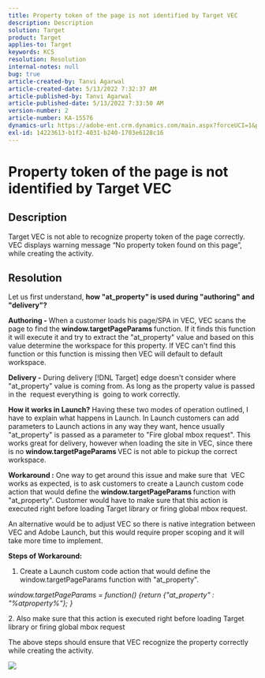 ```yaml
---
title: Property token of the page is not identified by Target VEC
description: Description
solution: Target
product: Target
applies-to: Target
keywords: KCS
resolution: Resolution
internal-notes: null
bug: true
article-created-by: Tanvi Agarwal
article-created-date: 5/13/2022 7:32:37 AM
article-published-by: Tanvi Agarwal
article-published-date: 5/13/2022 7:33:50 AM
version-number: 2
article-number: KA-15576
dynamics-url: https://adobe-ent.crm.dynamics.com/main.aspx?forceUCI=1&pagetype=entityrecord&etn=knowledgearticle&id=391ddcdb-8ed2-ec11-a7b5-00224809c27a
exl-id: 14223613-b1f2-4031-b240-1703e6128c16
---
```

# Property token of the page is not identified by Target VEC

## Description


Target VEC is not able to recognize property token of the page correctly. VEC displays warning message “No property token found on this page”, while creating the activity.


## Resolution


Let us first understand, <b>how "at_property" is used during "authoring" and "delivery"?</b>

<b>Authoring - </b>
When a customer loads his page/SPA in VEC, VEC scans the page to find the <b>window.targetPageParams </b>function. If it finds this function it will execute it and try to extract the "at_property" value and based on this value determine the workspace for this property. If VEC can't find this function or this function is missing then VEC will default to default workspace.

<b>Delivery -</b>
During delivery [!DNL Target] edge doesn't consider where "at_property" value is coming from. As long as the property value is passed in the  request everything is  going to work correctly.


<b>How it works in Launch?</b>
Having these two modes of operation outlined, I have to explain what happens in Launch. In Launch customers can add parameters to Launch actions in any way they want, hence usually "at_property" is passed as a parameter to "Fire global mbox request". This works great for delivery, however when loading the site in VEC, since there is no <b>window.targetPageParams </b>VEC is not able to pickup the correct workspace.

<b>Workaround :</b>
One way to get around this issue and make sure that  VEC works as expected, is to ask customers to create a Launch custom code action that would define the <b>window.targetPageParams </b>function with "at_property". Customer would have to make sure that this action is executed right before loading Target library or firing global mbox request.

An alternative would be to adjust VEC so there is native integration between VEC and Adobe Launch, but this would require proper scoping and it will take more time to implement.



<b>Steps of Workaround:</b>

1. Create a Launch custom code action that would define the window.targetPageParams function with "at_property".

*window.targetPageParams = function() {return {"at_property" : "%atproperty%"}; }*

&#x200B;2. Also make sure that this action is executed right before loading Target library or firing global mbox request



The above steps should ensure that VEC recognize the property correctly while creating the activity.

![](http://omniture.custhelp.com/ci/inlineImage/get/3018176/a5a902ecd7ac849bb5bf0fa7e22e14e7)
